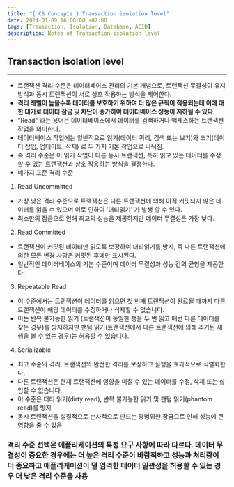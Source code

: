 ```yaml
---
title: "{ CS Concepts } Transaction isolation level"
date: 2024-01-09 16:00:00 +07:00
tags: [Transaction, Isolation, Database, ACID]
description: Notes of Transaction isolation level
---
```


## Transaction isolation level

---

- 트랜잭션 격리 수준은 데이터베이스 관리의 기본 개념으로, 트랜잭션 무결성이 유지방식과 동시 트랜잭션이 서로 상호 작용하는 방식을 제어한다.
- **격리 레벨이 높을수록 데이터를 보호하기 위하여 더 많은 규칙이 적용되는데 이에 대한 대가로 데이터 잠금 및 차단이 증가하여 데이터베이스 성능이 저하될 수 있다.**
- "Read" 라는 용어는 데이터베이스에서 데이터를 검색하거나 액세스하는 트랜잭션 작업을 의미한다.
- 데이터베이스 작업에는 일반적으로 읽기(데이터 쿼리, 검색 또는 보기)와 쓰기(데이터 삽입, 업데이트, 삭제) 로 두 가지 기본 작업으로 나눠짐.
- 즉 격리 수준은 이 읽기 작업이 다른 동시 트랜잭션, 특히 읽고 있는 데이터를 수정할 수 있는 트랜잭션과 상호 작용하는 방식을 결정한다.
- 네가지 표준 격리 수준

1. Read Uncommitted
- 가장 낮은 격리 수준으로 트랙잭션은 다른 트랜잭션에 의해 아직 커밋되지 않은 데이터를 읽을 수 있으며 이로 인하여 '더티읽기' 가 발생 할 수 있다.
- 최소한의 잠금으로 인해 최고의 성능을 제공하지만 데이터 무결성은 가장 낮다.
2. Read Committed
- 트랜잭션이 커밋된 데이터만 읽도록 보장하여 더티읽기를 방지, 즉 다른 트랜잭션에 의한 모든 변경 사항은 커밋된 후에만 표시된다.
- 일반적인 데이터베이스의 기본 수준이며 데이터 무결성과 성능 간의 균형을 제공한다.
3. Repeatable Read
- 이 수준에서는 트랜잭션이 데이터를 읽으면 첫 번째 트랜잭션이 완료될 때까지 다른 트랜잭션이 해당 데이터를 수정하거나 삭제할 수 없습니다.
- 이는 반복 불가능한 읽기 (트랜잭션이 동일한 행을 두 번 읽고 매번 다른 데이터를 찾는 경우)를 방지하지만 팬텀 읽기(트랜잭션에서 다른 트랜잭션에 의해 추가된 새 행을 볼 수 있는 경우)는 허용할 수 있습니다.
4. Serializable
- 최고 수준의 격리, 트랜잭션의 완전한 격리를 보장하고 실행을 효과적으로 직렬화한다.
- 다른 트랜잭션은 현재 트랜잭션에 영향을 미칠 수 있는 데이터를 수정, 삭제 또는 삽입할 수 없습니다.
- 이 수준은 더티 읽기(dirty read), 반복 불가능한 읽기 및 팬텀 읽기(phantom read)를 방지
- 동시 트랜잭션을 실질적으로 순차적으로 만드는 광범위한 잠금으로 인해 성능에 큰 영향을 줄 수 있음

### 격리 수준 선택은 애플리케이션의 특정 요구 사항에 따라 다르다. 데이터 무결성이 중요한 경우에는 더 높은 격리 수준이 바람직하고 성능과 처리량이 더 중요하고 애플리케이션이 덜 엄격한 데이터 일관성을 허용할 수 있는 경우 더 낮은 격리 수준을 사용